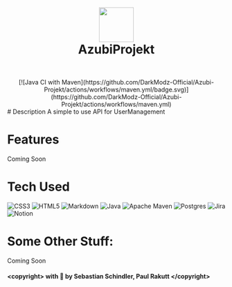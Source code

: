 <div align="center">
      <h1> <img src="https://imgur.com/a/FOvAxfS" width="80px"><br/>AzubiProjekt</h1>
     </div>
<p align="center"> <a href="https://github.com/DarkModz-Official/Azubi-Projekt" target="_blank"><img alt="" src="https://img.shields.io/badge/Website-EA4C89?style=normal&logo=dribbble&logoColor=white" style="vertical-align:center" /></a> <a href="https://twitter.com/MyDarkMe_DEV" target="_blank"><img alt="" src="https://img.shields.io/badge/Twitter-1DA1F2?style=normal&logo=twitter&logoColor=white" style="vertical-align:center" /></a> <a href="}" target="_blank"></a> </p>
<div align="center">[![Java CI with Maven](https://github.com/DarkModz-Official/Azubi-Projekt/actions/workflows/maven.yml/badge.svg)](https://github.com/DarkModz-Official/Azubi-Projekt/actions/workflows/maven.yml)</div>
# Description
A simple to use API for UserManagement

# Features
Coming Soon

# Tech Used
![CSS3](https://img.shields.io/badge/css3-%231572B6.svg?style=for-the-badge&logo=css3&logoColor=white) ![HTML5](https://img.shields.io/badge/html5-%23E34F26.svg?style=for-the-badge&logo=html5&logoColor=white) ![Markdown](https://img.shields.io/badge/markdown-%23000000.svg?style=for-the-badge&logo=markdown&logoColor=white) ![Java](https://img.shields.io/badge/java-%23ED8B00.svg?style=for-the-badge&logo=java&logoColor=white) ![Apache Maven](https://img.shields.io/badge/Apache%20Maven-C71A36?style=for-the-badge&logo=Apache%20Maven&logoColor=white) ![Postgres](https://img.shields.io/badge/postgres-%23316192.svg?style=for-the-badge&logo=postgresql&logoColor=white) ![Jira](https://img.shields.io/badge/jira-%230A0FFF.svg?style=for-the-badge&logo=jira&logoColor=white) ![Notion](https://img.shields.io/badge/Notion-%23000000.svg?style=for-the-badge&logo=notion&logoColor=white)

# Some Other Stuff:
Coming Soon

#### &lt;copyright&gt; with 💛 by Sebastian Schindler, Paul Rakutt &lt;/copyright&gt;